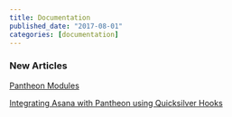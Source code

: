 ```yaml
---
title: Documentation
published_date: "2017-08-01"
categories: [documentation]
---
```

### New Articles
[Pantheon Modules](/modules)

[Integrating Asana with Pantheon using Quicksilver Hooks](/guides/quicksilver/asana)

